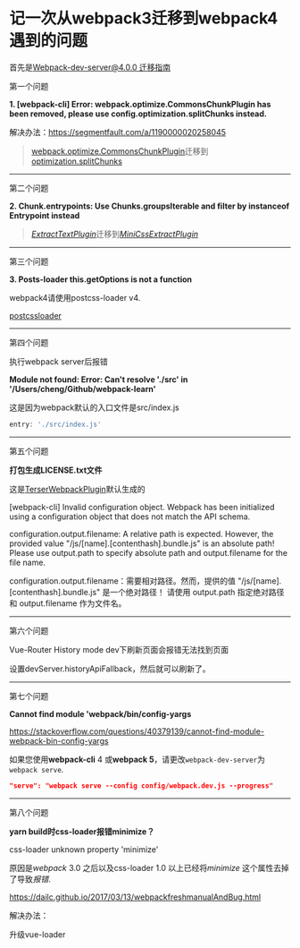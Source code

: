 # 记一次从webpack3迁移到webpack4遇到的问题

首先是[Webpack-dev-server@4.0.0 迁移指南](https://github.com/webpack/webpack-dev-server/blob/master/migration-v4.md)

第一个问题

**1. [webpack-cli] Error: webpack.optimize.CommonsChunkPlugin has been removed, please use config.optimization.splitChunks instead.**

解决办法：https://segmentfault.com/a/1190000020258045

> [webpack.optimize.CommonsChunkPlugin](https://www.webpackjs.com/plugins/commons-chunk-plugin/)迁移到[optimization.splitChunks](https://webpack.docschina.org/plugins/split-chunks-plugin/)

---

第二个问题

**2. Chunk.entrypoints: Use Chunks.groupsIterable and filter by instanceof Entrypoint instead**

> [*ExtractTextPlugin*](https://www.webpackjs.com/plugins/extract-text-webpack-plugin/)迁移到[*MiniCssExtractPlugin*](https://v4.webpack.docschina.org/plugins/mini-css-extract-plugin#getting-started)

---

第三个问题

**3. Posts-loader this.getOptions is not a function**

webpack4请使用postcss-loader v4.

[postcssloader](https://www.npmjs.com/package/postcss-loader)

---

第四个问题

执行webpack server后报错

**Module not found: Error: Can't resolve './src' in '/Users/cheng/Github/webpack-learn'**

这是因为webpack默认的入口文件是src/index.js

```js
entry: './src/index.js'
```

---

第五个问题

**打包生成LICENSE.txt文件**

这是[TerserWebpackPlugin](https://link.segmentfault.com/?enc=sAJBlPiDZoO5DEMbZLwXmA%3D%3D.sE5NkW8jmyBSmU331YadCjZc%2FVkFBJpPJ1saJ%2F59I%2FEYKQJrqCL928MR3wMUhgf2A18XtOP8DJ4hKcKXyBDTBw%3D%3D)默认生成的

[webpack-cli] Invalid configuration object. Webpack has been initialized using a configuration object that does not match the API schema.

configuration.output.filename: A relative path is expected. However, the provided value "/js/[name].[contenthash].bundle.js" is an absolute path!
Please use output.path to specify absolute path and output.filename for the file name.

configuration.output.filename：需要相对路径。然而，提供的值 "/js/[name].[contenthash].bundle.js" 是一个绝对路径！
   请使用 output.path 指定绝对路径和 output.filename 作为文件名。

---

第六个问题

Vue-Router History mode dev下刷新页面会报错无法找到页面

设置devServer.historyApiFallback，然后就可以刷新了。

---

第七个问题

**Cannot find module 'webpack/bin/config-yargs**

https://stackoverflow.com/questions/40379139/cannot-find-module-webpack-bin-config-yargs

如果您使用**webpack-cli** 4 或**webpack 5**，请更改`webpack-dev-server`为`webpack serve`.

```json
"serve": "webpack serve --config config/webpack.dev.js --progress"
```

---

第八个问题

**yarn build时css-loader报错minimize？**

css-loader unknown property 'minimize'

原因是*webpack* 3.0 之后以及css-loader 1.0 以上已经将*minimize* 这个属性去掉了导致*报错*.

https://dailc.github.io/2017/03/13/webpackfreshmanualAndBug.html

解决办法：

升级vue-loader